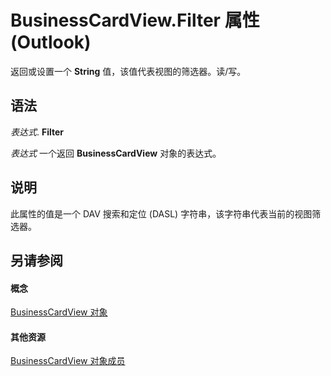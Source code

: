 
# BusinessCardView.Filter 属性 (Outlook)

返回或设置一个 **String** 值，该值代表视图的筛选器。读/写。


## 语法

 _表达式_. **Filter**

 _表达式_ 一个返回 **BusinessCardView** 对象的表达式。


## 说明

此属性的值是一个 DAV 搜索和定位 (DASL) 字符串，该字符串代表当前的视图筛选器。


## 另请参阅


#### 概念


[BusinessCardView 对象](83706cf8-080c-fbf0-9381-5801a2dd4dfd.md)
#### 其他资源


[BusinessCardView 对象成员](7ae88b49-5a9f-1a7b-79c2-3320bb0b50ae.md)
